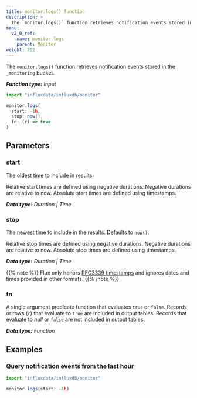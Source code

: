 ```yaml
---
title: monitor.logs() function
description: >
  The `monitor.logs()` function retrieves notification events stored in the `_monitoring` bucket.
menu:
  v2_0_ref:
    name: monitor.logs
    parent: Monitor
weight: 202
---
```


The `monitor.logs()` function retrieves notification events stored in the `_monitoring` bucket.

_**Function type:** Input_

```js
import "influxdata/influxdb/monitor"

monitor.logs(
  start: -1h,
  stop: now(),
  fn: (r) => true
)
```

## Parameters

### start
The oldest time to include in results.

Relative start times are defined using negative durations.
Negative durations are relative to now.
Absolute start times are defined using timestamps.

_**Data type:** Duration | Time_

### stop
The newest time to include in the results.
Defaults to `now()`.

Relative stop times are defined using negative durations.
Negative durations are relative to now.
Absolute stop times are defined using timestamps.

_**Data type:** Duration | Time_

{{% note %}}
Flux only honors [RFC3339 timestamps](/v2.0/reference/flux/language/types#timestamp-format)
and ignores dates and times provided in other formats.
{{% /note %}}

### fn
A single argument predicate function that evaluates `true` or `false`.
Records or rows (`r`) that evaluate to `true` are included in output tables.
Records that evaluate to _null_ or `false` are not included in output tables.

_**Data type:** Function_

## Examples

### Query notification events from the last hour
```js
import "influxdata/influxdb/monitor"

monitor.logs(start: -1h)
```
